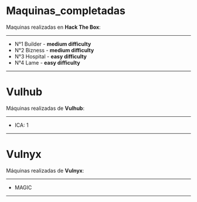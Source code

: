 # Maquinas_completadas

Maquinas realizadas en **Hack The Box**:

---
- N°1 Builder - **medium difficulty**
- N°2 Bizness - **medium difficulty**
- N°3 Hospital - **easy difficulty**
- N°4 Lame - **easy difficulty**
----

# Vulhub

Máquinas realizadas de **Vulhub**:

-----
- ICA: 1 
----

# Vulnyx

Máquinas realizadas de **Vulnyx**:

----
- MAGIC
----


